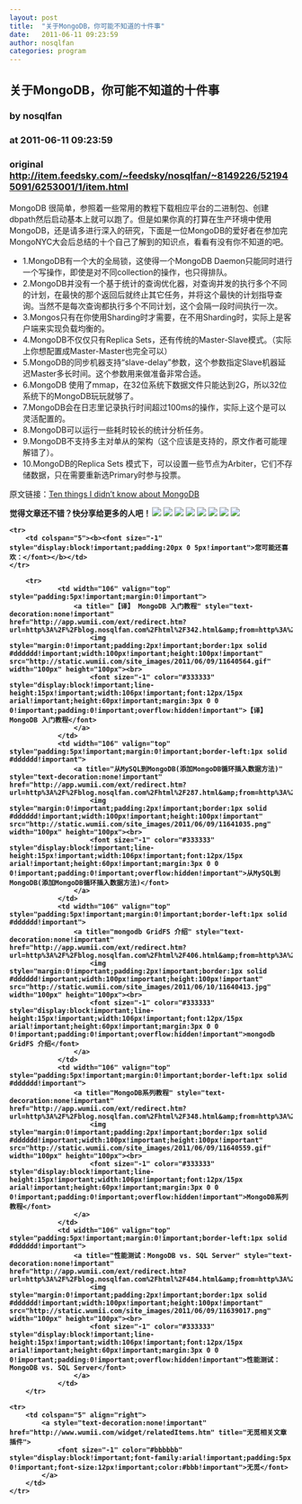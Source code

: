 ```yaml
---
layout: post
title:  "关于MongoDB，你可能不知道的十件事"
date:   2011-06-11 09:23:59
author: nosqlfan
categories: program
---
```


## 关于MongoDB，你可能不知道的十件事
### by nosqlfan
### at 2011-06-11 09:23:59
### original <http://item.feedsky.com/~feedsky/nosqlfan/~8149226/521945091/6253001/1/item.html>

<p>MongoDB 很简单，参照着一些常用的教程下载相应平台的二进制包、创建dbpath然后启动基本上就可以跑了。但是如果你真的打算在生产环境中使用MongoDB，还是请多进行深入的研究，下面是一位MongoDB的爱好者在参加完MongoNYC大会后总结的十个自己了解到的知识点，看看有没有你不知道的吧。</p>
<ul>
<li>1.MongoDB有一个大的全局锁，这使得一个MongoDB Daemon只能同时进行一个写操作，即使是对不同collection的操作，也只得排队。</li>
<li>2.MongoDB并没有一个基于统计的查询优化器，对查询并发的执行多个不同的计划，在最快的那个返回后就终止其它任务，并将这个最快的计划指导查询。当然不是每次查询都执行多个不同计划，这个会隔一段时间执行一次。</li>
<li>3.Mongos只有在你使用Sharding时才需要，在不用Sharding时，实际上是客户端来实现负载均衡的。</li>
<li>4.MongoDB不仅仅只有Replica Sets，还有传统的Master-Slave模式。（实际上你想配置成Master-Master也完全可以）</li>
<li>5.MongoDB的同步机器支持“slave-delay”参数，这个参数指定Slave机器延迟Master多长时间。这个参数用来做准备非常合适。</li>
<li>6.MongoDB 使用了mmap，在32位系统下数据文件只能达到2G，所以32位系统下的MongoDB玩玩就够了。</li>
<li>7.MongoDB会在日志里记录执行时间超过100ms的操作，实际上这个是可以灵活配置的。</li>
<li>8.MongoDB可以运行一些耗时较长的统计分析任务。</li>
<li>9.MongoDB不支持多主对单从的架构（这个应该是支持的，原文作者可能理解错了）。</li>
<li>10.MongoDB的Replica Sets 模式下，可以设置一些节点为Arbiter，它们不存储数据，只在需要重新选Primary时参与投票。</li>
</ul>
<p>原文链接：<a href="http://slowping.com/2011/ten-things-i-didnt-know-about-mongodb/">Ten things I didn’t know about MongoDB</a></p>
<p style="font-weight:bold">觉得文章还不错？快分享给更多的人吧！<a href="http://twitter.com/share?url=http%3A%2F%2Fblog.nosqlfan.com%2Fhtml%2F1889.html&amp;text=%E5%85%B3%E4%BA%8EMongoDB%EF%BC%8C%E4%BD%A0%E5%8F%AF%E8%83%BD%E4%B8%8D%E7%9F%A5%E9%81%93%E7%9A%84%E5%8D%81%E4%BB%B6%E4%BA%8B%20@nosqlfan" title="Twitter" style="text-decoration:none;margin:2px"><img src="http://pic.yupoo.com/iammutex/B8hVKEJk/ga3Zw.png"></a><a href="http://v.t.sina.com.cn/share/share.php?title=%E5%85%B3%E4%BA%8EMongoDB%EF%BC%8C%E4%BD%A0%E5%8F%AF%E8%83%BD%E4%B8%8D%E7%9F%A5%E9%81%93%E7%9A%84%E5%8D%81%E4%BB%B6%E4%BA%8B%20@nosqlfan%20&amp;url=http%3A%2F%2Fblog.nosqlfan.com%2Fhtml%2F1889.html" title="新浪微博" style="text-decoration:none;margin:2px"><img src="http://pic.yupoo.com/iammutex/B8hVKrzm/b6giQ.png"></a><a href="http://v.t.qq.com/share/share.php?title=%E5%85%B3%E4%BA%8EMongoDB%EF%BC%8C%E4%BD%A0%E5%8F%AF%E8%83%BD%E4%B8%8D%E7%9F%A5%E9%81%93%E7%9A%84%E5%8D%81%E4%BB%B6%E4%BA%8B%20@nosqlfan%20&amp;url=http%3A%2F%2Fblog.nosqlfan.com%2Fhtml%2F1889.html" title="腾讯微博" style="text-decoration:none;margin:2px"><img src="http://pic.yupoo.com/iammutex/B8hVJX6o/HMY8k.png"></a><a href="http://sns.qzone.qq.com/cgi-bin/qzshare/cgi_qzshare_onekey?title=%E5%85%B3%E4%BA%8EMongoDB%EF%BC%8C%E4%BD%A0%E5%8F%AF%E8%83%BD%E4%B8%8D%E7%9F%A5%E9%81%93%E7%9A%84%E5%8D%81%E4%BB%B6%E4%BA%8B%20@nosqlfan%20&amp;url=http%3A%2F%2Fblog.nosqlfan.com%2Fhtml%2F1889.html" title="QQ空间" style="text-decoration:none;margin:2px"><img src="http://pic.yupoo.com/iammutex/B8hVJSKI/6hVj7.png"></a><a href="http://www.douban.com/recommend/?url=http%3A%2F%2Fblog.nosqlfan.com%2Fhtml%2F1889.html&amp;title=%E5%85%B3%E4%BA%8EMongoDB%EF%BC%8C%E4%BD%A0%E5%8F%AF%E8%83%BD%E4%B8%8D%E7%9F%A5%E9%81%93%E7%9A%84%E5%8D%81%E4%BB%B6%E4%BA%8B%20@nosqlfan" title="豆瓣9点" style="text-decoration:none;margin:2px"><img src="http://pic.yupoo.com/iammutex/B8hVJrri/SB2B.png"></a><a href="http://xianguo.com/service/submitdigg?link=http%3A%2F%2Fblog.nosqlfan.com%2Fhtml%2F1889.html&amp;title=%E5%85%B3%E4%BA%8EMongoDB%EF%BC%8C%E4%BD%A0%E5%8F%AF%E8%83%BD%E4%B8%8D%E7%9F%A5%E9%81%93%E7%9A%84%E5%8D%81%E4%BB%B6%E4%BA%8B%20@nosqlfan%20&amp;content=utf-8" title="鲜果" style="text-decoration:none;margin:2px"><img src="http://pic.yupoo.com/iammutex/B8hVJ4v4/3CHaH.png"></a><a href="http://share.renren.com/share/buttonshare.do?link=http%3A%2F%2Fblog.nosqlfan.com%2Fhtml%2F1889.html" title="人人网" style="text-decoration:none;margin:2px"><img src="http://pic.yupoo.com/iammutex/B8hVI86k/1yDki.png"></a><a href="http://www.facebook.com/sharer.php?u=http%3A%2F%2Fblog.nosqlfan.com%2Fhtml%2F1889.html&amp;title=%E5%85%B3%E4%BA%8EMongoDB%EF%BC%8C%E4%BD%A0%E5%8F%AF%E8%83%BD%E4%B8%8D%E7%9F%A5%E9%81%93%E7%9A%84%E5%8D%81%E4%BB%B6%E4%BA%8B%20@nosqlfan" title="FaceBook" style="text-decoration:none;margin:2px"><img src="http://pic.yupoo.com/iammutex/B8hVHr67/ftAKQ.png"></a><table cellspacing="0" cellpadding="3" border="0" style="clear:both">
    
    <tr>
        <td colspan="5"><b><font size="-1" style="display:block!important;padding:20px 0 5px!important">您可能还喜欢：</font></b></td>
    </tr>
    
        <tr>
                <td width="106" valign="top" style="padding:5px!important;margin:0!important">
                    <a title="【译】 MongoDB 入门教程" style="text-decoration:none!important" href="http://app.wumii.com/ext/redirect.htm?url=http%3A%2F%2Fblog.nosqlfan.com%2Fhtml%2F342.html&amp;from=http%3A%2F%2Fblog.nosqlfan.com%2Fhtml%2F1889.html">
                        <img style="margin:0!important;padding:2px!important;border:1px solid #dddddd!important;width:100px!important;height:100px!important" src="http://static.wumii.com/site_images/2011/06/09/11640564.gif" width="100px" height="100px"><br>
                        <font size="-1" color="#333333" style="display:block!important;line-height:15px!important;width:106px!important;font:12px/15px arial!important;height:60px!important;margin:3px 0 0 0!important;padding:0!important;overflow:hidden!important">【译】 MongoDB 入门教程</font>
                    </a>
                </td>
                <td width="106" valign="top" style="padding:5px!important;margin:0!important;border-left:1px solid #dddddd!important">
                    <a title="从MySQL到MongoDB(添加MongoDB循环插入数据方法)" style="text-decoration:none!important" href="http://app.wumii.com/ext/redirect.htm?url=http%3A%2F%2Fblog.nosqlfan.com%2Fhtml%2F287.html&amp;from=http%3A%2F%2Fblog.nosqlfan.com%2Fhtml%2F1889.html">
                        <img style="margin:0!important;padding:2px!important;border:1px solid #dddddd!important;width:100px!important;height:100px!important" src="http://static.wumii.com/site_images/2011/06/09/11641035.png" width="100px" height="100px"><br>
                        <font size="-1" color="#333333" style="display:block!important;line-height:15px!important;width:106px!important;font:12px/15px arial!important;height:60px!important;margin:3px 0 0 0!important;padding:0!important;overflow:hidden!important">从MySQL到MongoDB(添加MongoDB循环插入数据方法)</font>
                    </a>
                </td>
                <td width="106" valign="top" style="padding:5px!important;margin:0!important;border-left:1px solid #dddddd!important">
                    <a title="mongodb GridFS 介绍" style="text-decoration:none!important" href="http://app.wumii.com/ext/redirect.htm?url=http%3A%2F%2Fblog.nosqlfan.com%2Fhtml%2F406.html&amp;from=http%3A%2F%2Fblog.nosqlfan.com%2Fhtml%2F1889.html">
                        <img style="margin:0!important;padding:2px!important;border:1px solid #dddddd!important;width:100px!important;height:100px!important" src="http://static.wumii.com/site_images/2011/06/10/11640413.jpg" width="100px" height="100px"><br>
                        <font size="-1" color="#333333" style="display:block!important;line-height:15px!important;width:106px!important;font:12px/15px arial!important;height:60px!important;margin:3px 0 0 0!important;padding:0!important;overflow:hidden!important">mongodb GridFS 介绍</font>
                    </a>
                </td>
                <td width="106" valign="top" style="padding:5px!important;margin:0!important;border-left:1px solid #dddddd!important">
                    <a title="MongoDB系列教程" style="text-decoration:none!important" href="http://app.wumii.com/ext/redirect.htm?url=http%3A%2F%2Fblog.nosqlfan.com%2Fhtml%2F348.html&amp;from=http%3A%2F%2Fblog.nosqlfan.com%2Fhtml%2F1889.html">
                        <img style="margin:0!important;padding:2px!important;border:1px solid #dddddd!important;width:100px!important;height:100px!important" src="http://static.wumii.com/site_images/2011/06/09/11640559.gif" width="100px" height="100px"><br>
                        <font size="-1" color="#333333" style="display:block!important;line-height:15px!important;width:106px!important;font:12px/15px arial!important;height:60px!important;margin:3px 0 0 0!important;padding:0!important;overflow:hidden!important">MongoDB系列教程</font>
                    </a>
                </td>
                <td width="106" valign="top" style="padding:5px!important;margin:0!important;border-left:1px solid #dddddd!important">
                    <a title="性能测试：MongoDB vs. SQL Server" style="text-decoration:none!important" href="http://app.wumii.com/ext/redirect.htm?url=http%3A%2F%2Fblog.nosqlfan.com%2Fhtml%2F484.html&amp;from=http%3A%2F%2Fblog.nosqlfan.com%2Fhtml%2F1889.html">
                        <img style="margin:0!important;padding:2px!important;border:1px solid #dddddd!important;width:100px!important;height:100px!important" src="http://static.wumii.com/site_images/2011/06/09/11639017.png" width="100px" height="100px"><br>
                        <font size="-1" color="#333333" style="display:block!important;line-height:15px!important;width:106px!important;font:12px/15px arial!important;height:60px!important;margin:3px 0 0 0!important;padding:0!important;overflow:hidden!important">性能测试：MongoDB vs. SQL Server</font>
                    </a>
                </td>
        </tr>
    
    <tr>
        <td colspan="5" align="right">
            <a style="text-decoration:none!important" href="http://www.wumii.com/widget/relatedItems.htm" title="无觅相关文章插件">
                <font size="-1" color="#bbbbbb" style="display:block!important;font-family:arial!important;padding:5px 0!important;font-size:12px!important;color:#bbb!important">无觅</font>
            </a>
        </td>
    </tr>
</table><img src="http://www1.feedsky.com/t1/521945091/nosqlfan/feedsky/s.gif?r=http://item.feedsky.com/~feedsky/nosqlfan/~8149226/521945091/6253001/1/item.html" border="0" height="0" width="0"></p>